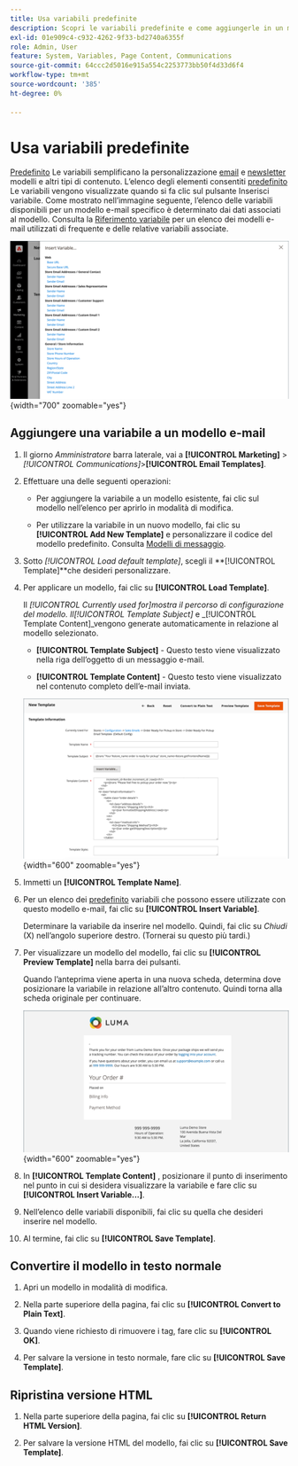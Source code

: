 ```yaml
---
title: Usa variabili predefinite
description: Scopri le variabili predefinite e come aggiungerle in un modello e-mail.
exl-id: 01e909c4-c932-4262-9f33-bd2740a6355f
role: Admin, User
feature: System, Variables, Page Content, Communications
source-git-commit: 64ccc2d5016e915a554c2253773bb50f4d33d6f4
workflow-type: tm+mt
source-wordcount: '385'
ht-degree: 0%

---
```


# Usa variabili predefinite

[Predefinito](variables-predefined.md) Le variabili semplificano la personalizzazione [email](email-templates.md) e [newsletter](../merchandising-promotions/newsletters.md) modelli e altri tipi di contenuto. L’elenco degli elementi consentiti [predefinito](variables-predefined.md) Le variabili vengono visualizzate quando si fa clic sul pulsante Inserisci variabile. Come mostrato nell’immagine seguente, l’elenco delle variabili disponibili per un modello e-mail specifico è determinato dai dati associati al modello. Consulta la [Riferimento variabile](variables-reference.md) per un elenco dei modelli e-mail utilizzati di frequente e delle relative variabili associate.

![Variabili predefinite per il modello e-mail](./assets/email-template-new-pickup-order-predefined-variables.png){width="700" zoomable="yes"}

## Aggiungere una variabile a un modello e-mail

1. Il giorno _Amministratore_ barra laterale, vai a **[!UICONTROL Marketing]** > _[!UICONTROL Communications]_>**[!UICONTROL Email Templates]**.

1. Effettuare una delle seguenti operazioni:

   - Per aggiungere la variabile a un modello esistente, fai clic sul modello nell’elenco per aprirlo in modalità di modifica.

   - Per utilizzare la variabile in un nuovo modello, fai clic su **[!UICONTROL Add New Template]** e personalizzare il codice del modello predefinito. Consulta [Modelli di messaggio](email-template-custom.md#message-templates).

1. Sotto _[!UICONTROL Load default template]_, scegli il **[!UICONTROL Template]**che desideri personalizzare.

1. Per applicare un modello, fai clic su **[!UICONTROL Load Template]**.

   Il _[!UICONTROL Currently used for]_mostra il percorso di configurazione del modello. Il_[!UICONTROL Template Subject]_ e _[!UICONTROL Template Content]_vengono generate automaticamente in relazione al modello selezionato.

   - **[!UICONTROL Template Subject]** - Questo testo viene visualizzato nella riga dell’oggetto di un messaggio e-mail.

   - **[!UICONTROL Template Content]** - Questo testo viene visualizzato nel contenuto completo dell’e-mail inviata.

   ![Contenuto modello e-mail](./assets/email-template-content.png){width="600" zoomable="yes"}

1. Immetti un **[!UICONTROL Template Name]**.

1. Per un elenco dei [predefinito](variables-predefined.md) variabili che possono essere utilizzate con questo modello e-mail, fai clic su **[!UICONTROL Insert Variable]**.

   Determinare la variabile da inserire nel modello. Quindi, fai clic su _Chiudi_ (X) nell’angolo superiore destro. (Tornerai su questo più tardi.)

1. Per visualizzare un modello del modello, fai clic su **[!UICONTROL Preview Template]** nella barra dei pulsanti.

   Quando l’anteprima viene aperta in una nuova scheda, determina dove posizionare la variabile in relazione all’altro contenuto. Quindi torna alla scheda originale per continuare.

   ![Anteprima modello](./assets/email-template-new-pickup-order-preview.png){width="600" zoomable="yes"}

1. In **[!UICONTROL Template Content]** , posizionare il punto di inserimento nel punto in cui si desidera visualizzare la variabile e fare clic su **[!UICONTROL Insert Variable...]**.

1. Nell’elenco delle variabili disponibili, fai clic su quella che desideri inserire nel modello.

1. Al termine, fai clic su **[!UICONTROL Save Template]**.

## Convertire il modello in testo normale

1. Apri un modello in modalità di modifica.

1. Nella parte superiore della pagina, fai clic su **[!UICONTROL Convert to Plain Text]**.

1. Quando viene richiesto di rimuovere i tag, fare clic su **[!UICONTROL OK]**.

1. Per salvare la versione in testo normale, fare clic su **[!UICONTROL Save Template]**.

## Ripristina versione HTML

1. Nella parte superiore della pagina, fai clic su **[!UICONTROL Return HTML Version]**.

1. Per salvare la versione HTML del modello, fai clic su **[!UICONTROL Save Template]**.

